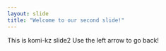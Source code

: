 ```yaml
---
layout: slide
title: "Welcome to our second slide!"
---
```

This is komi-kz slide2
Use the left arrow to go back!
